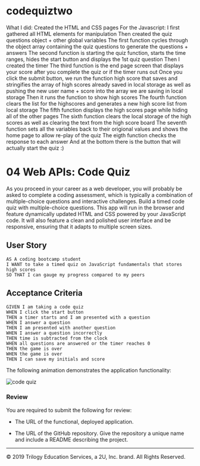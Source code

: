 # codequiztwo

What I did:
Created the HTML and CSS pages
For the Javascript:
I first gathered all HTML elements for manipulation
Then created the quiz questions object + other global variables
The first function cycles through the object array containing the quiz questions to generate the questions + answers
The second function is starting the quiz function, starts the time ranges, hides the start button and displays the 1st quiz question
Then I created the timer
The third function is the end page screen that displays your score after you complete the quiz or if the timer runs out
Once you click the submit button, we run the function high score that saves and stringifies the array of high scores already saved in local storage as well as pushing the new user name + score into the array we are saving in local storage
Then it runs the function to show high scores 
The fourth function clears the list for the highscores and generates a new high score list from local storage
The fifth function displays the high scores page while hiding all of the other pages
The sixth function clears the local storage of the high scores as well as clearing the text from the high score board
The seventh function sets all the variables back to their origional values and shows the home page to allow re-play of the quiz
The eigth function checks the response to each answer
And at the bottom there is the button that will actually start the quiz :) 

# 04 Web APIs: Code Quiz

As you proceed in your career as a web developer, you will probably be asked to complete a coding assessment, which is typically a combination of multiple-choice questions and interactive challenges. Build a timed code quiz with multiple-choice questions. This app will run in the browser and feature dynamically updated HTML and CSS powered by your JavaScript code. It will also feature a clean and polished user interface and be responsive, ensuring that it adapts to multiple screen sizes.

## User Story

```
AS A coding bootcamp student
I WANT to take a timed quiz on JavaScript fundamentals that stores high scores
SO THAT I can gauge my progress compared to my peers
```

## Acceptance Criteria

```
GIVEN I am taking a code quiz
WHEN I click the start button
THEN a timer starts and I am presented with a question
WHEN I answer a question
THEN I am presented with another question
WHEN I answer a question incorrectly
THEN time is subtracted from the clock
WHEN all questions are answered or the timer reaches 0
THEN the game is over
WHEN the game is over
THEN I can save my initials and score
```

The following animation demonstrates the application functionality:

![code quiz](./Assets/04-web-apis-homework-demo.gif)

### Review

You are required to submit the following for review:

* The URL of the functional, deployed application.

* The URL of the GitHub repository. Give the repository a unique name and include a README describing the project.

- - -
© 2019 Trilogy Education Services, a 2U, Inc. brand. All Rights Reserved.
